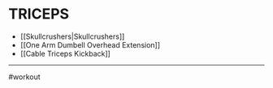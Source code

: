 # TRICEPS
- [[Skullcrushers|Skullcrushers]]
- [[One Arm Dumbell Overhead Extension]]
- [[Cable Triceps Kickback]]
- - - 
#workout 